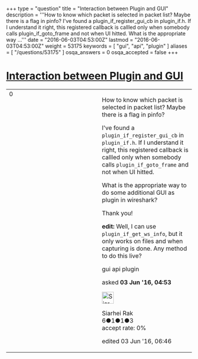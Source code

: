 +++
type = "question"
title = "Interaction between Plugin and GUI"
description = '''How to know which packet is selected in packet list? Maybe there is a flag in pinfo? I&#x27;ve found a plugin_if_register_gui_cb in plugin_if.h. If I understand it right, this registered callback is callled only when somebody calls plugin_if_goto_frame and not when UI hitted. What is the appropriate way ...'''
date = "2016-06-03T04:53:00Z"
lastmod = "2016-06-03T04:53:00Z"
weight = 53175
keywords = [ "gui", "api", "plugin" ]
aliases = [ "/questions/53175" ]
osqa_answers = 0
osqa_accepted = false
+++

<div class="headNormal">

# [Interaction between Plugin and GUI](/questions/53175/interaction-between-plugin-and-gui)

</div>

<div id="main-body">

<div id="askform">

<table id="question-table" style="width:100%;"><colgroup><col style="width: 50%" /><col style="width: 50%" /></colgroup><tbody><tr class="odd"><td style="width: 30px; vertical-align: top"><div class="vote-buttons"><div id="post-53175-score" class="post-score" title="current number of votes">0</div><div id="favorite-count" class="favorite-count"></div></div></td><td><div id="item-right"><div class="question-body"><p>How to know which packet is selected in packet list? Maybe there is a flag in pinfo?</p><p>I've found a <code>plugin_if_register_gui_cb</code> in <code>plugin_if.h</code>. If I understand it right, this registered callback is callled only when somebody calls <code>plugin_if_goto_frame</code> and not when UI hitted.</p><p>What is the appropriate way to do some additional GUI as plugin in wireshark?</p><p>Thank you!</p><p><strong>edit:</strong> Well, I can use <code>plugin_if_get_ws_info</code>, but it only works on files and when capturing is done. Any method to do this live?</p></div><div id="question-tags" class="tags-container tags">gui api plugin</div><div id="question-controls" class="post-controls"></div><div class="post-update-info-container"><div class="post-update-info post-update-info-user"><p>asked <strong>03 Jun '16, 04:53</strong></p><img src="https://secure.gravatar.com/avatar/2de9a43ced32f93c1c5d30166d8a0090?s=32&amp;d=identicon&amp;r=g" class="gravatar" width="32" height="32" alt="Siarhei%20Rak&#39;s gravatar image" /><p>Siarhei Rak<br />
<span class="score" title="6 reputation points">6</span><span title="1 badges"><span class="badge1">●</span><span class="badgecount">1</span></span><span title="1 badges"><span class="silver">●</span><span class="badgecount">1</span></span><span title="3 badges"><span class="bronze">●</span><span class="badgecount">3</span></span><br />
<span class="accept_rate" title="Rate of the user&#39;s accepted answers">accept rate:</span> <span title="Siarhei Rak has no accepted answers">0%</span></p></div><div class="post-update-info post-update-info-edited"><p>edited 03 Jun '16, 06:46</p></div></div><div id="comments-container-53175" class="comments-container"></div><div id="comment-tools-53175" class="comment-tools"></div><div class="clear"></div><div id="comment-53175-form-container" class="comment-form-container"></div><div class="clear"></div></div></td></tr></tbody></table>

</div>

</div>

